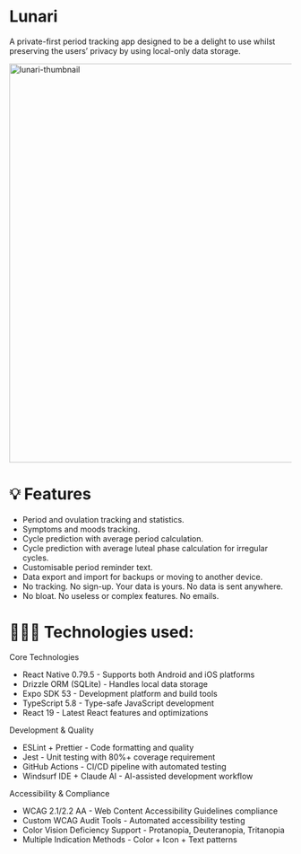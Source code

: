 # Lunari
A private-first period tracking app designed to be a delight to use whilst preserving the users’ privacy by using local-only data storage. 

<img width="1116" height="711" alt="lunari-thumbnail" src="https://github.com/user-attachments/assets/6930cc7d-a914-4433-91b8-58f464442200" />

# 💡 Features
* Period and ovulation tracking and statistics.
* Symptoms and moods tracking.
* Cycle prediction with average period calculation.
* Cycle prediction with average luteal phase calculation for irregular cycles.
* Customisable period reminder text.
* Data export and import for backups or moving to another device.
* No tracking. No sign-up. Your data is yours. No data is sent anywhere.
* No bloat. No useless or complex features. No emails.

# 👩🏻‍💻 Technologies used:

Core Technologies
* React Native 0.79.5 - Supports both Android and iOS platforms
* Drizzle ORM (SQLite) - Handles local data storage
* Expo SDK 53 - Development platform and build tools
* TypeScript 5.8 - Type-safe JavaScript development
* React 19 - Latest React features and optimizations

Development & Quality
* ESLint + Prettier - Code formatting and quality
* Jest - Unit testing with 80%+ coverage requirement
* GitHub Actions - CI/CD pipeline with automated testing
* Windsurf IDE + Claude AI - AI-assisted development workflow

Accessibility & Compliance
* WCAG 2.1/2.2 AA - Web Content Accessibility Guidelines compliance
* Custom WCAG Audit Tools - Automated accessibility testing
* Color Vision Deficiency Support - Protanopia, Deuteranopia, Tritanopia
* Multiple Indication Methods - Color + Icon + Text patterns





